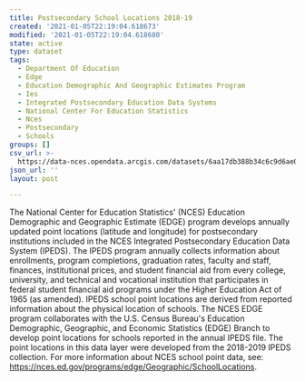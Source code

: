 ```yaml
---
title: Postsecondary School Locations 2018-19
created: '2021-01-05T22:19:04.618673'
modified: '2021-01-05T22:19:04.618680'
state: active
type: dataset
tags:
  - Department Of Education
  - Edge
  - Education Demographic And Geographic Estimates Program
  - Ies
  - Integrated Postsecondary Education Data Systems
  - National Center For Education Statistics
  - Nces
  - Postsecondary
  - Schools
groups: []
csv_url: >-
  https://data-nces.opendata.arcgis.com/datasets/6aa17db388b34c6c9d6ae040993cd99d_0.csv?outSR=%7B%22latestWkid%22%3A4269%2C%22wkid%22%3A4269%7D
json_url: ''
layout: post

---
```

The National Center for Education Statistics' (NCES) Education Demographic and Geographic Estimate (EDGE) program develops annually updated point locations (latitude and longitude) for postsecondary institutions included in the NCES Integrated Postsecondary Education Data System (IPEDS). The IPEDS program annually collects information about enrollments, program completions, graduation rates, faculty and staff, finances, institutional prices, and student financial aid from every college, university, and technical and vocational institution that participates in federal student financial aid programs under the Higher Education Act of 1965 (as amended). IPEDS school point locations are derived from reported information about the physical location of schools. The NCES EDGE program collaborates with the U.S. Census Bureau's Education Demographic, Geographic, and Economic Statistics (EDGE) Branch to develop point locations for schools reported in the annual IPEDS file. The point locations in this data layer were developed from the 2018-2019 IPEDS collection. For more information about NCES school point data, see: <a href='https://nces.ed.gov/programs/edge/Geographic/SchoolLocations' rel='nofollow ugc' target='_blank'>https://nces.ed.gov/programs/edge/Geographic/SchoolLocations</a>.
